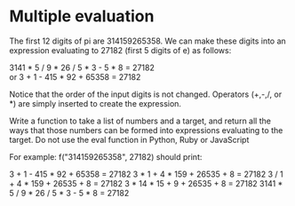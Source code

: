 # Multiple evaluation

The first 12 digits of pi are 314159265358. We can make these digits into an expression evaluating to 27182 (first 5 digits of e) as follows:

3141 * 5 / 9 * 26 / 5 * 3 - 5 * 8 = 27182   
or 
3 + 1 - 415 * 92 + 65358 = 27182

Notice that the order of the input digits is not changed. Operators (+,-,/, or *) are simply inserted to create the expression.  

Write a function to take a list of numbers and a target, and return all the ways that those numbers can be formed into expressions evaluating to the target. Do not use the eval function in Python, Ruby or JavaScript

For example: 
f("314159265358", 27182) should print:      

3 + 1 - 415 * 92 + 65358 = 27182 
3 * 1 + 4 * 159 + 26535 + 8 = 27182 
3 / 1 + 4 * 159 + 26535 + 8 = 27182 
3 * 14 * 15 + 9 + 26535 + 8 = 27182 
3141 * 5 / 9 * 26 / 5 * 3 - 5 * 8 = 27182